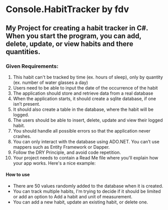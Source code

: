 # Console.HabitTracker by fdv

## My Project for creating a habit tracker in C#.  When you start the program, you can add, delete, update, or view habits and there quantities.

### Given Requirements:
1. This habit can't be tracked by time (ex. hours of sleep), only by quantity (ex. number of water glasses a day)
2. Users need to be able to input the date of the occurrence of the habit
3. The application should store and retrieve data from a real database
4. When the application starts, it should create a sqlite database, if one isn’t present.
5. It should also create a table in the database, where the habit will be logged.
6. The users should be able to insert, delete, update and view their logged habit.
7. You should handle all possible errors so that the application never crashes.
8. You can only interact with the database using ADO.NET. You can’t use mappers such as Entity Framework or Dapper.
9. Follow the DRY Principle, and avoid code repetition.
10. Your project needs to contain a Read Me file where you'll explain how your app works. Here's a nice example:

#### How to use
* There are 50 values randomly added to the database when it is created.
* You can track multiple habits, I'm trying to decide if it should be limited or add an option to Add a habit and unit of measurement.
* You can add a new habit, update an existing habit, or delete one.
